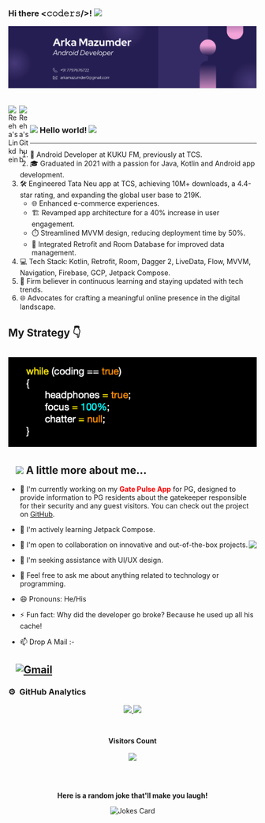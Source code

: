 ### Hi there <𝚌𝚘𝚍𝚎𝚛𝚜/>! <img src="https://github.com/TheDudeThatCode/TheDudeThatCode/blob/master/Assets/Hi.gif" width="29px">
![](https://github.com/Jarvis-byte/Jarvis-byte/blob/master/Card2.png)




<br />

<a href="https://www.linkedin.com/in/arka-mazumder/">
  <img align="left" alt="Reeha's Linkdein" width="22px" src="https://cdn.jsdelivr.net/npm/simple-icons@v3/icons/linkedin.svg" />
</a>
<a href="https://github.com/Jarvis-byte">
  <img align="left" alt="Reeha's Github" width="22px" src="https://cdn.jsdelivr.net/npm/simple-icons@v3/icons/github.svg" />
</a>


<br />

### <img src="https://github.com/rajput2107/rajput2107/blob/master/Assets/Hi.gif" width="29px"> Hello world!&nbsp;<img src="https://github.com/rajput2107/rajput2107/blob/master/Assets/Earth.gif" width="24px">
  ---
1. 🚀 Android Developer at KUKU FM, previously at TCS.
2. 🎓 Graduated in 2021 with a passion for Java, Kotlin and Android app development.
3. 🛠️ Engineered Tata Neu app at TCS, achieving 10M+ downloads, a 4.4-star rating, and expanding the global user base to 219K.
     - 🌐 Enhanced e-commerce experiences.
     - 🏗️ Revamped app architecture for a 40% increase in user engagement.
     - ⏱️ Streamlined MVVM design, reducing deployment time by 50%.
     - 🔄 Integrated Retrofit and Room Database for improved data management.
4. 💻 Tech Stack: Kotlin, Retrofit, Room, Dagger 2, LiveData, Flow, MVVM, Navigation, Firebase, GCP, Jetpack Compose.
5. 🧠 Firm believer in continuous learning and staying updated with tech trends.
6. 🌐 Advocates for crafting a meaningful online presence in the digital landscape.

## My Strategy 👇
![Strategy](https://github.com/Jarvis-byte/Jarvis-byte/blob/master/strategy.png)
---
## &nbsp; &nbsp;<img src="https://media.giphy.com/media/VgCDAzcKvsR6OM0uWg/giphy.gif" width="50"> **A little more about me...**  

- 🔭 I'm currently working on my <span style="color: red">**Gate Pulse App**</span> for PG, designed to provide information to PG residents about the gatekeeper responsible for their security and any guest visitors. You can check out the project on [GitHub](https://github.com/Jarvis-byte/Gate-Pulse).
- 🌱 I'm actively learning Jetpack Compose.
- 👯 I'm open to collaboration on innovative and out-of-the-box projects. <img align="right" src="https://github.com/rajput2107/rajput2107/blob/master/Assets/Developer.gif"/>
- 🤔 I'm seeking assistance with UI/UX design.
- 💬 Feel free to ask me about anything related to technology or programming.
- 😄 Pronouns: He/His
- ⚡ Fun fact: Why did the developer go broke? Because he used up all his cache!

 - :mailbox: Drop A Mail :-

## &nbsp; &nbsp;[![Gmail](https://img.shields.io/badge/-GMAIL-D14836?style=for-the-badge&logo=gmail&logoColor=white)](mailto:arkamazumder0@gmail.com)

### ⚙️ &nbsp;GitHub Analytics
<p align="center">
<a href="https://github.com/Jarvis-byte">
  <img height="180em" src="https://github-readme-stats-eight-theta.vercel.app/api?username=Jarvis-byte&show_icons=true&theme=algolia&include_all_commits=true&count_private=true"/>
  <img height="180em" src="https://github-readme-stats-eight-theta.vercel.app/api/top-langs/?username=Jarvis-byte&&layout=compact&langs_count=8&theme=algolia"/>
</a>
</p>

<div align="center">
<br><p align="centre"><b>Visitors Count</b></p>  
<p align="center"><img align="center" src="https://profile-counter.glitch.me/{Cyebukayire}/count.svg" /></p> 
<br></div>



<!-- START NEW SECTION -->
<div align="center">
 <br>
 <p align="centre"><b> Here is a random joke that'll make you laugh!</b></p>
 
 
![Jokes Card](https://readme-jokes.vercel.app/api)
 
<br>
</div>
